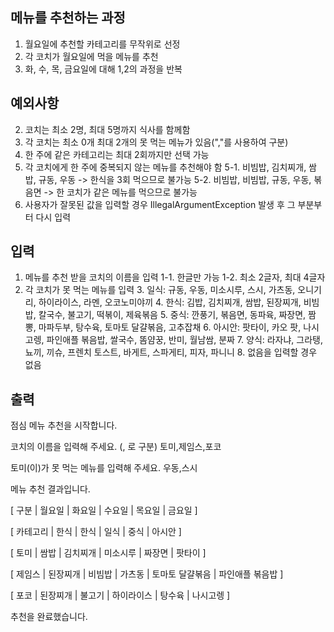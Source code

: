 ## 메뉴를 추천하는 과정
1. 월요일에 추천할 카테고리를 무작위로 선정
2. 각 코치가 월요일에 먹을 메뉴를 추천
3. 화, 수, 목, 금요일에 대해 1,2의 과정을 반복

## 예외사항
2. 코치는 최소 2명, 최대 5명까지 식사를 함께함
3. 각 코치는 최소 0개 최대 2개의 못 먹는 메뉴가 있음(","를 사용하여 구분)
4. 한 주에 같은 카테고리는 최대 2회까지만 선택 가능
5. 각 코치에게 한 주에 중복되지 않는 메뉴를 추천해야 함
  5-1. 비빔밥, 김치찌개, 쌈밥, 규동, 우동 -> 한식을 3회 먹으므로 불가능
  5-2. 비빔밥, 비빔밥, 규동, 우동, 볶음면 -> 한 코치가 같은 메뉴를 먹으므로 불가능
6. 사용자가 잘못된 값을 입력할 경우 IllegalArgumentException 발생 후 그 부분부터 다시 입력


## 입력
1. 메뉴를 추천 받을 코치의 이름을 입력
  1-1. 한글만 가능
  1-2. 최소 2글자, 최대 4글자
2. 각 코치가 못 먹는 메뉴를 입력
   3. 
      일식: 규동, 우동, 미소시루, 스시, 가츠동, 오니기리, 하이라이스, 라멘, 오코노미야끼
   4. 
      한식: 김밥, 김치찌개, 쌈밥, 된장찌개, 비빔밥, 칼국수, 불고기, 떡볶이, 제육볶음
   5. 
      중식: 깐풍기, 볶음면, 동파육, 짜장면, 짬뽕, 마파두부, 탕수육, 토마토 달걀볶음, 고추잡채
   6. 
      아시안: 팟타이, 카오 팟, 나시고렝, 파인애플 볶음밥, 쌀국수, 똠얌꿍, 반미, 월남쌈, 분짜
   7. 
      양식: 라자냐, 그라탱, 뇨끼, 끼슈, 프렌치 토스트, 바게트, 스파게티, 피자, 파니니 
   8. 없음을 입력할 경우 없음


## 출력
점심 메뉴 추천을 시작합니다.

코치의 이름을 입력해 주세요. (, 로 구분)
토미,제임스,포코

토미(이)가 못 먹는 메뉴를 입력해 주세요.
우동,스시

메뉴 추천 결과입니다.

[ 구분 | 월요일 | 화요일 | 수요일 | 목요일 | 금요일 ]

[ 카테고리 | 한식 | 한식 | 일식 | 중식 | 아시안 ]

[ 토미 | 쌈밥 | 김치찌개 | 미소시루 | 짜장면 | 팟타이 ]

[ 제임스 | 된장찌개 | 비빔밥 | 가츠동 | 토마토 달걀볶음 | 파인애플 볶음밥 ]

[ 포코 | 된장찌개 | 불고기 | 하이라이스 | 탕수육 | 나시고렝 ]

추천을 완료했습니다.